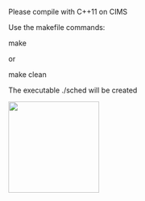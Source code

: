 Please compile with C++11 on CIMS

Use the makefile commands:

make

or 

make clean


The executable ./sched will be created

<img height="180em" src="https://github-readme-stats.vercel.app/api?username=mm12063&show_icons=true&hide_border=true&&count_private=true&include_all_commits=true" />
